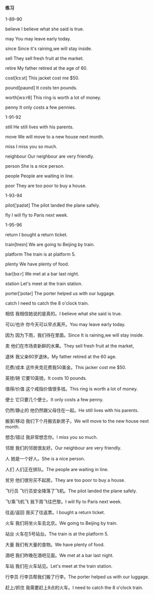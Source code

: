#### 练习

1-89-90

believe	I believe what she said is true.

may	You may leave early today.

since	Since it's raining,we will stay inside.

sell	They sell fresh fruit at the market.

retire	My father retired at the age of 60.

cost[kɔːst]	This jacket cost me $50.

pound[paʊnd]	It costs ten pounds.

worth[wɜːrθ]	This ring is worth a lot of money.

penny	It only costs a few pennies.

1-91-92

still	He still lives with his parents.

move	We will move to a new house next month.

miss	I miss you so much.

neighbour	Our neighbour are very friendly.

person	She is a nice person.

people	People are waiting in line.

poor	They are too poor to buy a house.

1-93-94

pilot[ˈpaɪlət]	The pilot landed the plane safely.

fly	I will fly to Paris next week.

1-95-96

return	I bought a return ticket.

train[treɪn]	We are going to Beijing by train.

platform	The train is at platform 5.

plenty	We have plenty of food.

bar[bɑːr]	We met at a bar last night.

station	Let's meet at the train station.

porter[ˈpotər]	The porter helped us with our luggage.

catch	I need to catch the 8 o'clock train.



相信	我相信她说的是真的。I believe what she said is true.

可以/也许	你今天可以早点离开。You may leave early today.

因为	因为下雨，我们待在里面。Since It is raining,we will stay inside.

卖	他们在市场卖新鲜的水果。They sell fresh fruit at the market,

退休	我父亲60岁退休。My father retired at the 60 age.

花费/成本	这件夹克花费我50美金。This jacker cost me $50.

英镑/磅	它要10英镑。It costs 10 pounds.

值得/价值	这个戒指价值很多钱。This ring is worth a lot of money.

便士	它只要几个便士。It only costs a few penny.

仍然/静止的	他仍然跟父母住在一起。He still lives with his parents.

搬家/移动	我们下个月搬去新房子。We will move to the new house next month.

想念/错过	我非常想念你。I miss you so much.

邻居	我们的邻居很友好。Our neighbour are very friendly.

人	她是一个好人。She is a nice person.

人们	人们正在排队。The people are waiting in line.

贫穷	他们很穷买不起房。They are too poor to buy a house.



飞行员	飞行员安全降落了飞机。The pilot landed the plane safely.

飞/乘飞机飞	我下周飞往巴黎。I will fly to Paris next week.

往返/返回	我买了往返票。I bought a return ticket.

火车	我们将坐火车去北京。We going to Beijing by train.

站台	火车在5号站台。The train is at the platform 5.

大量	我们有大量的食物。We have plenty of food.

酒吧	我们昨晚在酒吧见面。We met at a bar last night.

车站	我们在火车站见。Let's meet at the train station.

行李员	行李员帮我们搬了行李。The porter helped us with our luggage.

赶上/抓住	我需要赶上8点的火车。I need to catch the 8 o'clock train.


